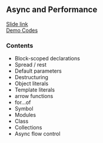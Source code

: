 ## Async and Performance
[Slide link](https://slides.com/ozgunbal/deck-10)  
[Demo Codes](https://github.com/ozgunbal/javascript-training/blob/master/week-6/code)
### Contents
- Block-scoped declarations
- Spread / rest
- Default parameters
- Destructuring
- Object literals
- Template literals
- arrow functions
- for...of
- Symbol
- Modules
- Class
- Collections
- Async flow control